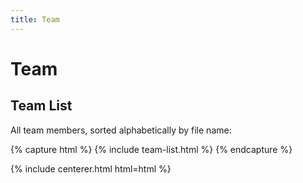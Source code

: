 ```yaml
---
title: Team
---
```


# <i class="fas fa-users"></i>Team

## Team List

<!--A _team list_ component, to sort and group all of the members on your team automatically.
Can be used on any page, but assumes its content from `/_members`.
Uses the _portrait_ component.-->

All team members, sorted alphabetically by file name:

{% capture html %}
{% include team-list.html %}
{% endcapture %}

{% include centerer.html html=html %}

<!--
Team members filtered and sorted by role:

{% capture html %}
{% include team-list.html role="pi" %}
{% include team-list.html role="phd" %}
{% include team-list.html role="programmer" %}
{% endcapture %}

{% include centerer.html html=html %}

Team members filtered and sorted by group:

{% capture html %}
{% include team-list.html group="current" %}
{% include team-list.html group="" %}
{% include team-list.html group="alum" %}
{% endcapture %}

{% include centerer.html html=html %}

Team members in a specific order and in a mini size:

{% capture html %}
{% include team-list.html order="team-order" mini=true %}
{% endcapture %}

{% include centerer.html html=html %}
-->